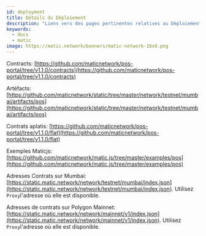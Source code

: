 ```yaml
---
id: deployment
title: Détails du Déploiement
description: "Liens vers des pages pertinentes relatives au Déploiement."
keywords:
  - docs
  - matic
image: https://matic.network/banners/matic-network-16x9.png
---
```


Contracts: [https://github.com/maticnetwork/pos-portal/tree/v1.1.0/contracts](https://github.com/maticnetwork/pos-portal/tree/v1.1.0/contracts)

Artéfacts: [https://github.com/maticnetwork/static/tree/master/network/testnet/mumbai/artifacts/pos](https://github.com/maticnetwork/static/tree/master/network/testnet/mumbai/artifacts/pos)

Contrats aplatis: [https://github.com/maticnetwork/pos-portal/tree/v1.1.0/flat](https://github.com/maticnetwork/pos-portal/tree/v1.1.0/flat)


Exemples Maticjs: [https://github.com/maticnetwork/matic.js/tree/master/examples/pos](https://github.com/maticnetwork/matic.js/tree/master/examples/pos)

Adresses Contrats sur Mumbai: [https://static.matic.network/network/testnet/mumbai/index.json](https://static.matic.network/network/testnet/mumbai/index.json). Utilisez `Proxy`l'adresse où elle est disponible.

Adresses de contrats sur Polygon Mainnet: [https://static.matic.network/network/mainnet/v1/index.json](https://static.matic.network/network/mainnet/v1/index.json). Utilisez `Proxy`l'adresse où elle est disponible.
